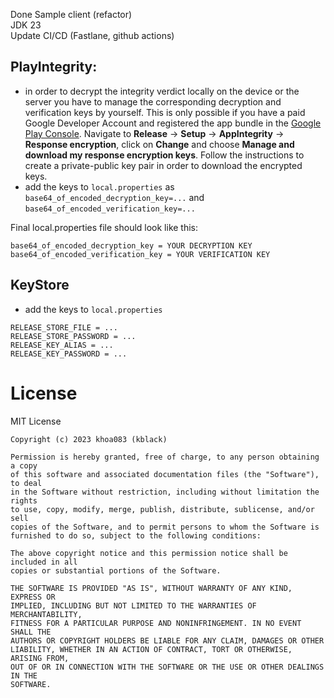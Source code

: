 Done Sample client (refactor)<br>
JDK 23<br>
Update CI/CD (Fastlane, github actions)

## PlayIntegrity:
- in order to decrypt the integrity verdict locally on the device or the server you have to manage the corresponding decryption and verification keys by yourself. This is only possible if you have a paid Google Developer Account and registered the app bundle in the [Google Play Console](https://play.google.com/console/about/). Navigate to **Release** -> **Setup** -> **AppIntegrity** -> **Response encryption**, click on **Change** and choose **Manage and download my response encryption keys**. Follow the instructions to create a private-public key pair in order to download the encrypted keys.
- add the keys to `local.properties` as `base64_of_encoded_decryption_key=...` and `base64_of_encoded_verification_key=...`

Final local.properties file should look like this:
```
base64_of_encoded_decryption_key = YOUR DECRYPTION KEY
base64_of_encoded_verification_key = YOUR VERIFICATION KEY
```

## KeyStore 
- add the keys to `local.properties`

```
RELEASE_STORE_FILE = ... 
RELEASE_STORE_PASSWORD = ...
RELEASE_KEY_ALIAS = ...
RELEASE_KEY_PASSWORD = ...
```

# License
MIT License

```
Copyright (c) 2023 khoa083 (kblack)

Permission is hereby granted, free of charge, to any person obtaining a copy
of this software and associated documentation files (the "Software"), to deal
in the Software without restriction, including without limitation the rights
to use, copy, modify, merge, publish, distribute, sublicense, and/or sell
copies of the Software, and to permit persons to whom the Software is
furnished to do so, subject to the following conditions:

The above copyright notice and this permission notice shall be included in all
copies or substantial portions of the Software.

THE SOFTWARE IS PROVIDED "AS IS", WITHOUT WARRANTY OF ANY KIND, EXPRESS OR
IMPLIED, INCLUDING BUT NOT LIMITED TO THE WARRANTIES OF MERCHANTABILITY,
FITNESS FOR A PARTICULAR PURPOSE AND NONINFRINGEMENT. IN NO EVENT SHALL THE
AUTHORS OR COPYRIGHT HOLDERS BE LIABLE FOR ANY CLAIM, DAMAGES OR OTHER
LIABILITY, WHETHER IN AN ACTION OF CONTRACT, TORT OR OTHERWISE, ARISING FROM,
OUT OF OR IN CONNECTION WITH THE SOFTWARE OR THE USE OR OTHER DEALINGS IN THE
SOFTWARE.
```
